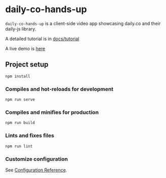 # daily-co-hands-up

`daily-co-hands-up` is a client-side video app showcasing daily.co and their daily-js library. 

A detailed tutorial is in [docs/tutorial](docs/tutorial.md)

A live demo is [here](https://daily-co-hands-up.themillman.now.sh/)

## Project setup
```
npm install
```

### Compiles and hot-reloads for development
```
npm run serve
```

### Compiles and minifies for production
```
npm run build
```

### Lints and fixes files
```
npm run lint
```

### Customize configuration
See [Configuration Reference](https://cli.vuejs.org/config/).
